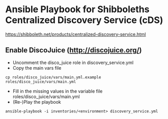 # Ansible Playbook for Shibboleths Centralized Discovery Service (cDS)

https://shibboleth.net/products/centralized-discovery-service.html

## Enable DiscoJuice (http://discojuice.org/)

* Uncomment the disco_juice role in discovery_service.yml
* Copy the main vars file
```
cp roles/disco_juice/vars/main.yml.example roles/disco_juice/vars/main.yml
```
* Fill in the missing values in the variable file roles/disco_juice/vars/main.yml
* (Re-)Play the playbook
```
ansible-playbook -i inventories/<environment> discovery_service.yml
```